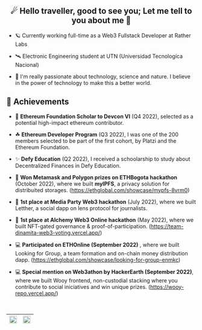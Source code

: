 
<h2 align="center">
☄ Hello traveller, good to see you; Let me tell to you about me 🌌
</h2>

- 🪐 Currently working full-time as a Web3 Fullstack Developer at Rather Labs

- 🛰 Electronic Engineering student at UTN (Universidad Tecnologíca Nacional)

- 🌳 I'm really passionate about technology, science and nature. I believe in the power of technology to make this a better world.


🏅 Achievements
---

- 🦄 __Ethereum Foundation Scholar to Devcon VI__ (Q4 2022), selected as a potential high-impact ethereum contributor.

- ☘ __Ethereum Developer Program__ (Q3 2022), I was one of the 200 members selected to be part of the first cohort, by Platzi and the Ethereum Foundation.

- ✨ __Defy Education__ (Q2 2022), I received a schoolarship to study about Decentralized Finances in Defy Education.

- 🥈 __Won Metamask and Polygon prizes on ETHBogota hackathon__ (October 2022), where we built __myIPFS__, a privacy solution for distribuited storages. 	(https://ethglobal.com/showcase/mypfs-8vrm0)

- 🥇 __1st place at Media Party Web3 hackathon__ (July 2022),  where we built Letther, a social dapp on lens protocol for journalists. 

- 🥇 __1st place at Alchemy Web3 Online hackathon__ (May 2022), where we built NFT-gated governance & proof-of-participation. (https://team-dinamita-web3-voting.vercel.app/)

- 💻 __Participated on ETHOnline (September 2022)__ , where we built Looking for Group, a team formation and on-chain money distribution dapp.
(https://ethglobal.com/showcase/looking-for-group-enmkc)

- 💻 __Special mention on Web3athon by HackerEarth (September 2022)__, where we built Wooy frontend, non-custodial stacking where you contribute to social iniciatives and win unique prizes. (https://wooy-repo.vercel.app/)


<br/>

<table>
	<thead>
		<th>
			<img align="center" src="https://streak-stats.demolab.com/?user=nv-cho&hide_border=true&fire=8800ff&ring=8800ff&currStreakLabel=a240f7" style="max-width: 100%; width: 100%;">
		</th>
		<th>
			<img align="center" src="https://github-readme-stats.vercel.app/api/top-langs/?username=nv-cho&theme=buefy&hide_border=true" style="width: 100%;max-width: 100%;">
		</th>
	</thead>
</table>


